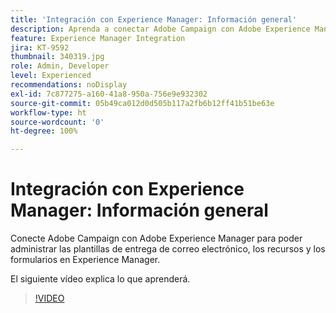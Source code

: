 ```yaml
---
title: 'Integración con Experience Manager: Información general'
description: Aprenda a conectar Adobe Campaign con Adobe Experience Manager para poder administrar plantillas de entrega de correo electrónico, recursos y formularios en Experience Manager.
feature: Experience Manager Integration
jira: KT-9592
thumbnail: 340319.jpg
role: Admin, Developer
level: Experienced
recommendations: noDisplay
exl-id: 7c877275-a160-41a8-950a-756e9e932302
source-git-commit: 05b49ca012d0d505b117a2fb6b12ff41b51be63e
workflow-type: ht
source-wordcount: '0'
ht-degree: 100%

---
```


# Integración con Experience Manager: Información general

Conecte Adobe Campaign con Adobe Experience Manager para poder administrar las plantillas de entrega de correo electrónico, los recursos y los formularios en Experience Manager.

El siguiente vídeo explica lo que aprenderá.

>[!VIDEO](https://video.tv.adobe.com/v/340319?quality=12&learn=on)
